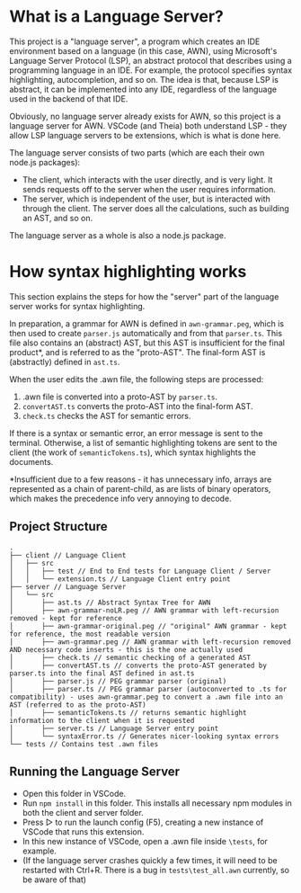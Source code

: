 # What is a Language Server?

This project is a "language server", a program which creates an IDE environment based on a language (in this case, AWN), using Microsoft's Language Server Protocol (LSP), an abstract protocol that describes using a programming language in an IDE. For example, the protocol specifies syntax highlighting, autocompletion, and so on. The idea is that, because LSP is abstract, it can be implemented into any IDE, regardless of the language used in the backend of that IDE.

Obviously, no language server already exists for AWN, so this project is a language server for AWN. 
VSCode (and Theia) both understand LSP - they allow LSP language servers to be extensions, which is what is done here.

The language server consists of two parts (which are each their own node.js packages): 
- The client, which interacts with the user directly, and is very light. It sends requests off to the server when the user requires information.
- The server, which is independent of the user, but is interacted with through the client. The server does all the calculations, such as building an AST, and so on.

The language server as a whole is also a node.js package.

# How syntax highlighting works

This section explains the steps for how the "server" part of the language server works for syntax highlighting.

In preparation, a grammar for AWN is defined in ```awn-grammar.peg```, which is then used to create ```parser.js``` automatically and from that ```parser.ts```. This file also contains an (abstract) AST, but this AST is insufficient for the final product*, and is referred to as the "proto-AST". The final-form AST is (abstractly) defined in ```ast.ts```.

When the user edits the .awn file, the following steps are processed:

1. .awn file is converted into a proto-AST by ```parser.ts```.
2. ```convertAST.ts``` converts the proto-AST into the final-form AST.
3. ```check.ts``` checks the AST for semantic errors.

If there is a syntax or semantic error, an error message is sent to the terminal. Otherwise, a list of semantic highlighting tokens are sent to the client (the work of ```semanticTokens.ts```), which syntax highlights the documents.

*Insufficient due to a few reasons - it has unnecessary info, arrays are represented as a chain of parent-child, as are lists of binary operators, which makes the precedence info very annoying to decode.

## Project Structure

```
.
├── client // Language Client
│   ├── src
│   │   ├── test // End to End tests for Language Client / Server
│   │   └── extension.ts // Language Client entry point
├── server // Language Server
│   └── src
│       ├── ast.ts // Abstract Syntax Tree for AWN
│       ├── awn-grammar-noLR.peg // AWN grammar with left-recursion removed - kept for reference
│       ├── awn-grammar-original.peg // "original" AWN grammar - kept for reference, the most readable version
│       ├── awn-grammar.peg // AWN grammar with left-recursion removed AND necessary code inserts - this is the one actually used
│       ├── check.ts // semantic checking of a generated AST
│       ├── convertAST.ts // converts the proto-AST generated by parser.ts into the final AST defined in ast.ts
│       ├── parser.js // PEG grammar parser (original)
│       ├── parser.ts // PEG grammar parser (autoconverted to .ts for compatibility) - uses awn-grammar.peg to convert a .awn file into an AST (referred to as the proto-AST)
│       ├── semanticTokens.ts // returns semantic highlight information to the client when it is requested
│       ├── server.ts // Language Server entry point
│       └── syntaxError.ts // Generates nicer-looking syntax errors
└── tests // Contains test .awn files
```

## Running the Language Server

- Open this folder in VSCode.
- Run `npm install` in this folder. This installs all necessary npm modules in both the client and server folder.
- Press ▷ to run the launch config (F5), creating a new instance of VSCode that runs this extension.
- In this new instance of VSCode, open a .awn file inside `\tests`, for example.
- (If the language server crashes quickly a few times, it will need to be restarted with Ctrl+R. There is a bug in `tests\test_all.awn` currently, so be aware of that)

